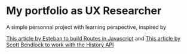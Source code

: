 # My portfolio as UX Researcher

A simple personnal project with learning perspective, inspired by 

[This article by Esteban to build Routes in Javascript](https://medium.com/@fro_g/routing-in-javascript-d552ff4d2921)
and
[This article by Scott Bendlock to work with the History API](https://morioh.com/p/7704489a34d0)



